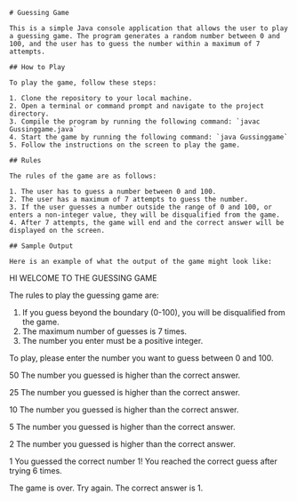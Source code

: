 ```
# Guessing Game

This is a simple Java console application that allows the user to play a guessing game. The program generates a random number between 0 and 100, and the user has to guess the number within a maximum of 7 attempts.

## How to Play

To play the game, follow these steps:

1. Clone the repository to your local machine.
2. Open a terminal or command prompt and navigate to the project directory.
3. Compile the program by running the following command: `javac Gussinggame.java`
4. Start the game by running the following command: `java Gussinggame`
5. Follow the instructions on the screen to play the game.

## Rules

The rules of the game are as follows:

1. The user has to guess a number between 0 and 100.
2. The user has a maximum of 7 attempts to guess the number.
3. If the user guesses a number outside the range of 0 and 100, or enters a non-integer value, they will be disqualified from the game.
4. After 7 attempts, the game will end and the correct answer will be displayed on the screen.

## Sample Output

Here is an example of what the output of the game might look like:

```
HI WELCOME TO THE GUESSING GAME

The rules to play the guessing game are:
1. If you guess beyond the boundary (0-100), you will be disqualified from the game.
2. The maximum number of guesses is 7 times.
3. The number you enter must be a positive integer.

To play, please enter the number you want to guess between 0 and 100.

50
The number you guessed is higher than the correct answer.

25
The number you guessed is higher than the correct answer.

10
The number you guessed is higher than the correct answer.

5
The number you guessed is higher than the correct answer.

2
The number you guessed is higher than the correct answer.

1
You guessed the correct number 1! You reached the correct guess after trying 6 times.

The game is over. Try again.
The correct answer is 1.

